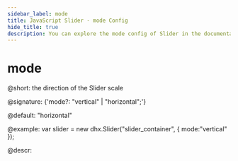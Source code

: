 ```yaml
---
sidebar_label: mode
title: JavaScript Slider - mode Config 
hide_title: true
description: You can explore the mode config of Slider in the documentation of the DHTMLX JavaScript UI library. Browse developer guides and API reference, try out code examples and live demos, and download a free 30-day evaluation version of DHTMLX Suite 7.
---
```

 
# mode

@short: the direction of the Slider scale

@signature: {'mode?: "vertical" | "horizontal";'}

@default: "horizontal"

@example:
var slider = new dhx.Slider("slider_container", { 
    mode:"vertical"
});

@descr:

[comment]: # (@related: slider/initializing_slider.md#configuration-properties)
